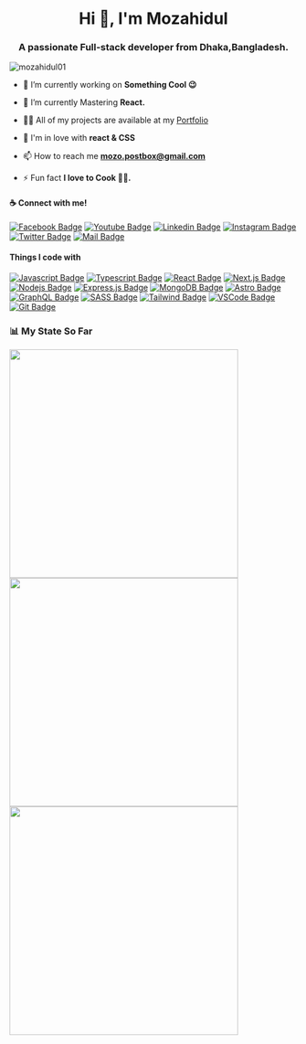 <h1 align="center">Hi 👋, I'm Mozahidul</h1>
<h3 align="center">A passionate Full-stack developer from Dhaka,Bangladesh.</h3>

<p align="left"> <img src="https://komarev.com/ghpvc/?username=mozahidul01&label=Profile%20views&color=0e75b6&style=flat" alt="mozahidul01" /> </p>

- 🔭 I’m currently working on **Something Cool 😉**

- 🌱 I’m currently Mastering **React.**

- 👨‍💻 All of my projects are available at my [Portfolio](https://mozahidul.com)

- 💜 I'm in love with **react & CSS**

- 📫 How to reach me **mozo.postbox@gmail.com**

- ⚡ Fun fact **I love to Cook 👨‍🍳.**

#### :coffee: Connect with me!

[![Facebook Badge](https://img.shields.io/badge/Facebook-1877F2?style=for-the-badge&logo=facebook&logoColor=white)](https://facebook.com/mozahidul01) [![Youtube Badge](https://img.shields.io/badge/YouTube-FF0000?style=for-the-badge&logo=youtube&logoColor=white)](https://youtube.com/@mozahidul01) [![Linkedin Badge](https://img.shields.io/badge/LinkedIn-0077B5?style=for-the-badge&logo=linkedin&logoColor=white)](https://www.linkedin.com/in/mozahidul01) [![Instagram Badge](https://img.shields.io/badge/Instagram-E4405F?style=for-the-badge&logo=instagram&logoColor=white)](https://instagram.com/mozahidul01) [![Twitter Badge](https://img.shields.io/badge/Twitter-1DA1F2?style=for-the-badge&logo=twitter&logoColor=white)](https://twitter.com/mozahidul01) [![Mail Badge](https://img.shields.io/badge/Gmail-D14836?style=for-the-badge&logo=gmail&logoColor=white)](mailto:mozo.postbox@gmail.com)

#### Things I code with

[![Javascript Badge](https://img.shields.io/badge/-Javascript-F0DB4F?style=for-the-badge&labelColor=black&logo=javascript&logoColor=F0DB4F)](#) [![Typescript Badge](https://img.shields.io/badge/-Typescript-007acc?style=for-the-badge&labelColor=black&logo=typescript&logoColor=007acc)](#) [![React Badge](https://img.shields.io/badge/-React-61DBFB?style=for-the-badge&labelColor=black&logo=react&logoColor=61DBFB)](#) [![Next.js Badge](https://img.shields.io/badge/next.js-000000?style=for-the-badge&logo=nextdotjs&logoColor=white)](#) [![Nodejs Badge](https://img.shields.io/badge/-Nodejs-3C873A?style=for-the-badge&labelColor=black&logo=node.js&logoColor=3C873A)](#) [![Express.js Badge](https://img.shields.io/badge/Express.js-000000?style=for-the-badge&logo=express&logoColor=white)](#) [![MongoDB Badge](https://img.shields.io/badge/MongoDB-4EA94B?style=for-the-badge&logo=mongodb&logoColor=white)](#) [![Astro Badge](https://img.shields.io/badge/Astro-FF5D01?logo=astro&logoColor=fff&style=for-the-badge)](#) [![GraphQL Badge](https://img.shields.io/badge/-GraphQl-e535ab?style=for-the-badge&labelColor=black&logo=node.js&logoColor=e535ab)](#) [![SASS Badge](https://img.shields.io/badge/Sass-CC6699?style=for-the-badge&logo=sass&logoColor=white)](#) [![Tailwind Badge](https://img.shields.io/badge/Tailwind%20CSS-092749?style=for-the-badge&logo=tailwindcss&logoColor=06B6D4&labelColor=000000)](#) [![VSCode Badge](https://img.shields.io/badge/Visual_Studio-5C2D91?style=for-the-badge&logo=visual%20studio&logoColor=white)](#) [![Git Badge](https://img.shields.io/badge/Git-F05032?style=for-the-badge&logo=git&logoColor=white)](#)

### 📊 **My State So Far**

<div width="100%">
  <div width="410px"><img width="400px" align="left" src="https://github-readme-stats.vercel.app/api/wakatime?username=mozahidul01&layout=default&rlast_30_days&theme=vision-friendly-dark&custom_title=Spend%20My%20Time%20On" /></div>
  <div width="410px" >
    <img width="400px" align="crnter" src="https://github-readme-stats.vercel.app/api?username=mozahidul01&show_icons=true&theme=vision-friendly-dark" />
    <img width="400px" align="center" src="https://github-readme-stats.vercel.app/api/top-langs?username=mozahidul01&show_icons=true&locale=en&layout=compact&theme=vision-friendly-dark" /> 
  </div>
</div>
